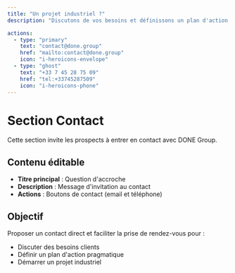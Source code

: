 ```yaml
---
title: "Un projet industriel ?"
description: "Discutons de vos besoins et définissons un plan d'action pragmatique."

actions:
  - type: "primary"
    text: "contact@done.group"
    href: "mailto:contact@done.group"
    icon: "i-heroicons-envelope"
  - type: "ghost"
    text: "+33 7 45 28 75 09"
    href: "tel:+33745287509"
    icon: "i-heroicons-phone"
---
```


# Section Contact

Cette section invite les prospects à entrer en contact avec DONE Group.

## Contenu éditable

- **Titre principal** : Question d'accroche
- **Description** : Message d'invitation au contact
- **Actions** : Boutons de contact (email et téléphone)

## Objectif

Proposer un contact direct et faciliter la prise de rendez-vous pour :
- Discuter des besoins clients
- Définir un plan d'action pragmatique
- Démarrer un projet industriel